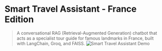 # Smart Travel Assistant - France Edition

> A conversational RAG (Retrieval-Augmented Generation) chatbot that acts as a specialist tour guide for famous landmarks in France, built with LangChain, Groq, and FAISS.
> ![Smart Travel Assistant Demo](demo.gif)
